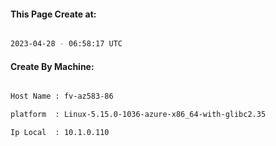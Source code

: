 
   
#### This Page Create at:

```bash

2023-04-28 - 06:58:17 UTC

```

#### Create By Machine:

```bash

Host Name : fv-az583-86

platform  : Linux-5.15.0-1036-azure-x86_64-with-glibc2.35

Ip Local  : 10.1.0.110

```

